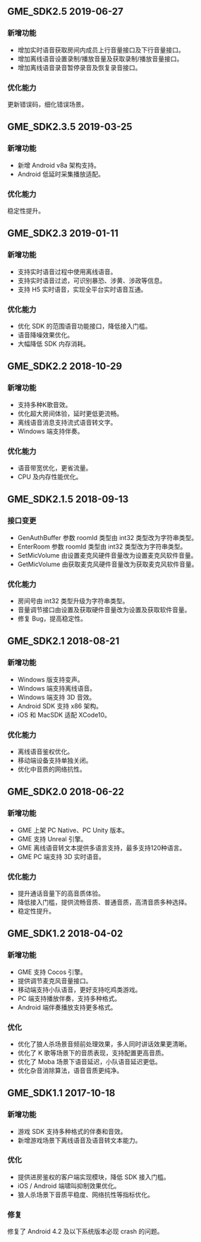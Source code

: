 ## GME_SDK2.5 2019-06-27
### 新增功能
- 增加实时语音获取房间内成员上行音量接口及下行音量接口。
- 增加离线语音设置录制/播放音量及获取录制/播放音量接口。
- 增加离线语音录音暂停录音及恢复录音接口。

### 优化能力
更新错误码，细化错误场景。


## GME_SDK2.3.5 2019-03-25
### 新增功能
- 新增 Android v8a 架构支持。
- Android 低延时采集播放适配。

### 优化能力
稳定性提升。

## GME_SDK2.3 2019-01-11
### 新增功能
- 支持实时语音过程中使用离线语音。
- 支持实时语音过滤，可识别暴恐、涉黄、涉政等信息。
- 支持 H5 实时语音，实现全平台实时语音互通。

### 优化能力
- 优化 SDK 的范围语音功能接口，降低接入门槛。
- 语音降噪效果优化。
- 大幅降低 SDK 内存消耗。

## GME_SDK2.2 2018-10-29
### 新增功能
- 支持多种K歌音效。
- 优化超大房间体验，延时更低更流畅。
- 离线语音消息支持流式语音转文字。
- Windows 端支持伴奏。

### 优化能力
- 语音带宽优化，更省流量。
- CPU 及内存性能优化。

## GME_SDK2.1.5 2018-09-13
### 接口变更
- GenAuthBuffer 参数 roomId 类型由 int32 类型改为字符串类型。
- EnterRoom 参数 roomId  类型由 int32 类型改为字符串类型。
- SetMicVolume 由设置麦克风硬件音量改为设置麦克风软件音量。
- GetMicVolume 由获取麦克风硬件音量改为获取麦克风软件音量。

### 优化能力
- 房间号由 int32 类型升级为字符串类型。
- 音量调节接口由设置及获取硬件音量改为设置及获取软件音量。
- 修复 Bug，提高稳定性。


## GME_SDK2.1 2018-08-21
### 新增功能
- Windows 版支持变声。
- Windows 端支持离线语音。
- Windows 端支持 3D 音效。
- Android SDK 支持 x86 架构。
- iOS 和 MacSDK 适配 XCode10。

### 优化能力
- 离线语音鉴权优化。
- 移动端设备支持单独关闭。
- 优化中音质的网络抗性。

## GME_SDK2.0 2018-06-22
### 新增功能
- GME 上架 PC Native、PC Unity 版本。
- GME 支持 Unreal 引擎。
- GME 离线语音转文本提供多语言支持，最多支持120种语言。
- GME PC 端支持 3D 实时语音。

### 优化能力
- 提升通话音量下的高音质体验。
- 降低接入门槛，提供流畅音质、普通音质，高清音质多种选择。
- 稳定性提升。

## GME_SDK1.2    2018-04-02
### 新增功能
- GME 支持 Cocos 引擎。
- 提供调节麦克风音量接口。
- 移动端支持小队语音，更好支持吃鸡类游戏。
- PC 端支持播放伴奏，支持多种格式。
- Android 端伴奏播放支持更多格式。

### 优化
- 优化了狼人杀场景音频前处理效果，多人同时讲话效果更清晰。
- 优化了 K 歌等场景下的音质表现，支持配置更高音质。
- 优化了 Moba 场景下语音延迟，小队语音延迟更低。
- 优化杂音消除算法，语音音质更纯净。

## GME_SDK1.1    2017-10-18

### 新增功能
- 游戏 SDK 支持多种格式的伴奏和音效。
- 新增游戏场景下离线语音及语音转文本能力。

### 优化
- 提供进房鉴权的客户端实现模块，降低 SDK 接入门槛。
- iOS / Android 端啸叫抑制效果优化。
- 狼人杀场景下音质平稳度、网络抗性等指标优化。

### 修复
修复了 Android 4.2 及以下系统版本必现 crash 的问题。



